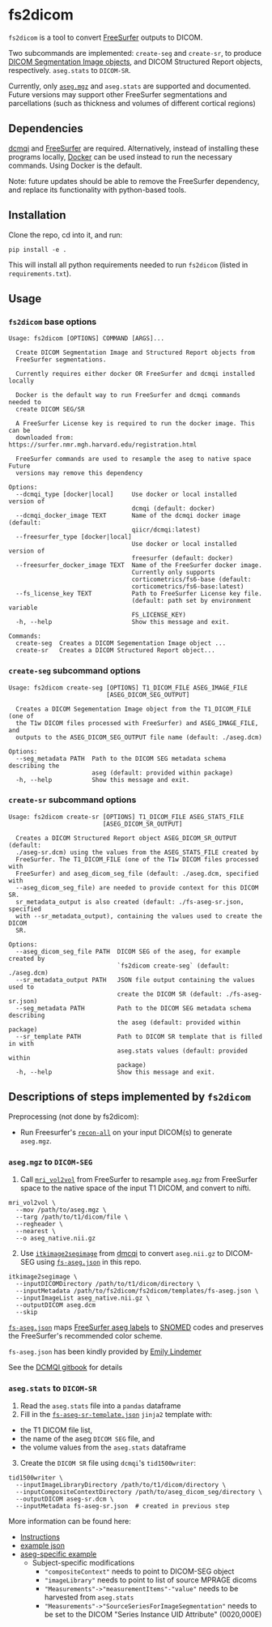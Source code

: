 # fs2dicom
`fs2dicom` is a tool to convert [FreeSurfer](https://surfer.nmr.mgh.harvard.edu/) outputs to DICOM.

Two subcommands are implemented: `create-seg` and `create-sr`, to produce [DICOM Segmentation Image objects](https://qiicr.gitbooks.io/dicom4qi/content/results/seg.html), and DICOM Structured Report objects, respectively. `aseg.stats` to `DICOM-SR`.

Currently, only [`aseg.mgz`](http://surfer.nmr.mgh.harvard.edu/fswiki/SubcorticalSegmentation/) and `aseg.stats`  are supported and documented. Future versions may support other FreeSurfer segmentations and parcellations (such as thickness and volumes of different cortical regions)

## Dependencies
[dcmqi](https://github.com/QIICR/dcmqi) and [FreeSurfer](https://surfer.nmr.mgh.harvard.edu/fswiki/DownloadAndInstall) are required. Alternatively, instead of installing these programs locally, [Docker](https://docs.docker.com/install/) can be used instead to run the necessary commands. Using Docker is the default.

Note: future updates should be able to remove the FreeSurfer dependency, and replace its functionality with python-based tools.

## Installation
Clone the repo, cd into it, and run:
```
pip install -e .
```
This will install all python requirements needed to run `fs2dicom` (listed in `requirements.txt`). 

## Usage
### `fs2dicom` base options
```
Usage: fs2dicom [OPTIONS] COMMAND [ARGS]...

  Create DICOM Segmentation Image and Structured Report objects from
  FreeSurfer segmentations.

  Currently requires either docker OR FreeSurfer and dcmqi installed locally

  Docker is the default way to run FreeSurfer and dcmqi commands needed to
  create DICOM SEG/SR

  A FreeSurfer License key is required to run the docker image. This can be
  downloaded from: https://surfer.nmr.mgh.harvard.edu/registration.html

  FreeSurfer commands are used to resample the aseg to native space Future
  versions may remove this dependency

Options:
  --dcmqi_type [docker|local]     Use docker or local installed version of
                                  dcmqi (default: docker)
  --dcmqi_docker_image TEXT       Name of the dcmqi docker image (default:
                                  qiicr/dcmqi:latest)
  --freesurfer_type [docker|local]
                                  Use docker or local installed version of
                                  freesurfer (default: docker)
  --freesurfer_docker_image TEXT  Name of the FreeSurfer docker image.
                                  Currently only supports
                                  corticometrics/fs6-base (default:
                                  corticometrics/fs6-base:latest)
  --fs_license_key TEXT           Path to FreeSurfer License key file.
                                  (default: path set by environment variable
                                  FS_LICENSE_KEY)
  -h, --help                      Show this message and exit.

Commands:
  create-seg  Creates a DICOM Segementation Image object ...
  create-sr   Creates a DICOM Structured Report object...
```
### `create-seg` subcommand options
```
Usage: fs2dicom create-seg [OPTIONS] T1_DICOM_FILE ASEG_IMAGE_FILE
                           [ASEG_DICOM_SEG_OUTPUT]

  Creates a DICOM Segementation Image object from the T1_DICOM_FILE (one of
  the T1w DICOM files processed with FreeSurfer) and ASEG_IMAGE_FILE, and
  outputs to the ASEG_DICOM_SEG_OUTPUT file name (default: ./aseg.dcm)

Options:
  --seg_metadata PATH  Path to the DICOM SEG metadata schema describing the
                       aseg (default: provided within package)
  -h, --help           Show this message and exit.
```
### `create-sr` subcommand options
```
Usage: fs2dicom create-sr [OPTIONS] T1_DICOM_FILE ASEG_STATS_FILE
                          [ASEG_DICOM_SR_OUTPUT]

  Creates a DICOM Structured Report object ASEG_DICOM_SR_OUTPUT (default:
  ./aseg-sr.dcm) using the values from the ASEG_STATS_FILE created by
  FreeSurfer. The T1_DICOM_FILE (one of the T1w DICOM files processed with
  FreeSurfer) and aseg_dicom_seg_file (default: ./aseg.dcm, specified with
  --aseg_dicom_seg_file) are needed to provide context for this DICOM SR.
  sr_metadata_output is also created (default: ./fs-aseg-sr.json, specified
  with --sr_metadata_output), containing the values used to create the DICOM
  SR.

Options:
  --aseg_dicom_seg_file PATH  DICOM SEG of the aseg, for example created by
                              `fs2dicom create-seg` (default: ./aseg.dcm)
  --sr_metadata_output PATH   JSON file output containing the values used to
                              create the DICOM SR (default: ./fs-aseg-sr.json)
  --seg_metadata PATH         Path to the DICOM SEG metadata schema describing
                              the aseg (default: provided within package)
  --sr_template PATH          Path to DICOM SR template that is filled in with
                              aseg.stats values (default: provided within
                              package)
  -h, --help                  Show this message and exit.

```

## Descriptions of steps implemented by `fs2dicom`
Preprocessing (not done by fs2dicom):
 - Run Freesurfer's [`recon-all`](https://surfer.nmr.mgh.harvard.edu/fswiki/ReconAllDevTable) on your input DICOM(s) to generate `aseg.mgz`.

### `aseg.mgz` to `DICOM-SEG`
1. Call [`mri_vol2vol`](https://surfer.nmr.mgh.harvard.edu/fswiki/mri_vol2vol) from FreeSurfer to resample `aseg.mgz` from FreeSurfer space to the native space of the input T1 DICOM, and convert to nifti.
```
mri_vol2vol \
  --mov /path/to/aseg.mgz \
  --targ /path/to/t1/dicom/file \
  --regheader \
  --nearest \
  --o aseg_native.nii.gz
```
2. Use [`itkimage2segimage`](https://qiicr.gitbooks.io/dcmqi-guide/user_guide/itkimage2segimage.html) from [dmcqi](https://github.com/QIICR/dcmqi) to convert `aseg.nii.gz` to DICOM-SEG using [`fs-aseg.json`](fs2dicom/templates/fs-aseg.json) in this repo.
```
itkimage2segimage \
  --inputDICOMDirectory /path/to/t1/dicom/directory \
  --inputMetadata /path/to/fs2dicom/fs2dicom/templates/fs-aseg.json \
  --inputImageList aseg_native.nii.gz \
  --outputDICOM aseg.dcm
  --skip
```

[`fs-aseg.json`](fs2dicom/templates/fs-aseg.json) maps [FreeSurfer aseg labels](https://surfer.nmr.mgh.harvard.edu/fswiki/FsTutorial/AnatomicalROI/FreeSurferColorLUT) to [SNOMED](https://www.snomed.org/) codes and preserves the FreeSurfer's recommended color scheme.

`fs-aseg.json` has been kindly provided by [Emily Lindemer](https://www.linkedin.com/in/emily-lindemer-87206667/)

See the [DCMQI gitbook](https://qiicr.gitbooks.io/dicom4qi/results/seg/freesurfer.html) for details

### `aseg.stats` to `DICOM-SR`
1. Read the `aseg.stats` file into a `pandas` dataframe
2. Fill in  the [`fs-aseg-sr-template.json`](fs2dicom/templates/fs-aseg-sr-template.json) `jinja2` template with:
  - the T1 DICOM file list,
  - the name of the aseg `DICOM SEG` file, and
  - the volume values from the `aseg.stats` dataframe
3. Create the `DICOM SR` file using `dcmqi`'s `tid1500writer`:
```
tid1500writer \
  --inputImageLibraryDirectory /path/to/t1/dicom/directory \
  --inputCompositeContextDirectory /path/to/aseg_dicom_seg/directory \
  --outputDICOM aseg-sr.dcm \
  --inputMetadata fs-aseg-sr.json  # created in previous step
```
More information can be found here:
- [Instructions](https://qiicr.gitbooks.io/dcmqi-guide/user_guide/tid1500writer.html)
- [example json](https://github.com/QIICR/dcmqi/blob/master/doc/examples/sr-tid1500-ct-liver-example.json)
- [aseg-specific example](examples/fs-aseg-sr-template.json)
  - Subject-specific modifications
    - `"compositeContext"` needs to point to DICOM-SEG object
    - `"imageLibrary"` needs to point to list of source MPRAGE dicoms
    - `"Measurements"->"measurementItems"-"value"` needs to be harvested from `aseg.stats`
    - `"Measurements"->"SourceSeriesForImageSegmentation"` needs to be set to the DICOM "Series Instance UID Attribute" (0020,000E)
